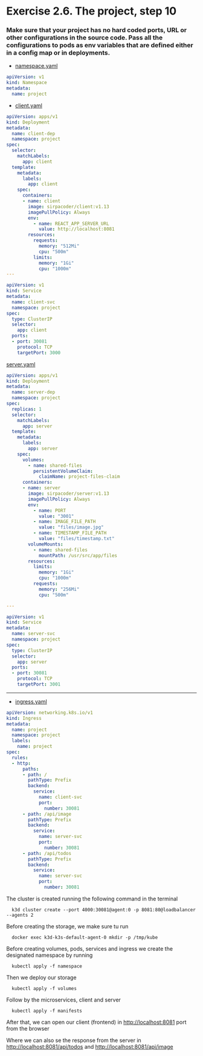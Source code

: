 # Exercise 2.6. The project, step 10

### Make sure that your project has no hard coded ports, URL or other configurations in the source code. Pass all the configurations to pods as env variables that are defined either in a config map or in deployments.
- [namespace.yaml](namespace/namespace.yaml)
```yaml
apiVersion: v1
kind: Namespace
metadata:
  name: project 
```

- [client.yaml](./manifests/client.yaml)
```yaml
apiVersion: apps/v1
kind: Deployment
metadata:
  name: client-dep
  namespace: project
spec:
  selector:
    matchLabels:
      app: client
  template:
    metadata:
      labels:
        app: client
    spec:
      containers:
      - name: client
        image: sirpacoder/client:v1.13
        imagePullPolicy: Always
        env:
          - name: REACT_APP_SERVER_URL
            value: http://localhost:8081
        resources:
          requests:
            memory: "512Mi"
            cpu: "500m"
          limits:
            memory: "1Gi"
            cpu: "1000m"
---

apiVersion: v1
kind: Service
metadata:
  name: client-svc
  namespace: project
spec:
  type: ClusterIP
  selector:
    app: client
  ports:
  - port: 30081
    protocol: TCP
    targetPort: 3000
```

[server.yaml](./manifests/server.yaml)
```yaml
apiVersion: apps/v1
kind: Deployment
metadata:
  name: server-dep
  namespace: project
spec:
  replicas: 1
  selector:
    matchLabels:
      app: server
  template:
    metadata:
      labels:
        app: server
    spec:
      volumes:
        - name: shared-files
          persistentVolumeClaim:
            claimName: project-files-claim
      containers:
      - name: server
        image: sirpacoder/server:v1.13
        imagePullPolicy: Always
        env:
          - name: PORT
            value: "3001"
          - name: IMAGE_FILE_PATH
            value: "files/image.jpg"
          - name: TIMESTAMP_FILE_PATH
            value: "files/timestamp.txt"
        volumeMounts:
          - name: shared-files
            mountPath: /usr/src/app/files
        resources:
          limits:
            memory: "1Gi"
            cpu: "1000m"
          requests:
            memory: "256Mi"
            cpu: "500m"

---

apiVersion: v1
kind: Service
metadata:
  name: server-svc
  namespace: project
spec:
  type: ClusterIP
  selector:
    app: server
  ports:
  - port: 30081
    protocol: TCP
    targetPort: 3001
```
___
- [ingress.yaml](./manifests/ingress.yaml)
```yaml
apiVersion: networking.k8s.io/v1
kind: Ingress
metadata:
  name: project
  namespace: project
  labels:
    name: project
spec:
  rules:
  - http:
      paths:
      - path: /
        pathType: Prefix
        backend:
          service:
            name: client-svc
            port:
              number: 30081
      - path: /api/image
        pathType: Prefix
        backend:
          service:
            name: server-svc
            port:
              number: 30081
      - path: /api/todos
        pathType: Prefix
        backend:
          service:
            name: server-svc
            port:
              number: 30081

```
The cluster is created running the following command in the terminal
```shell
  k3d cluster create --port 4000:30081@agent:0 -p 8081:80@loadbalancer --agents 2
```

Before creating the storage, we make sure tu run
```shell
  docker exec k3d-k3s-default-agent-0 mkdir -p /tmp/kube
```

Before creating volumes, pods, services and ingress we create the designated namespace by running
```shell
  kubectl apply -f namespace
```

Then we deploy our storage
```shell
  kubectl apply -f volumes
```

Follow by the microservices, client and server 
```shell
  kubectl apply -f manifests
```

After that,
we can open our client (frontend)
in [http://localhost:8081](http://localhost:8081) port from the browser

Where we can also se the response from the server in [http://localhost:8081/api/todos](http://localhost:8081/api/todos) and [http://localhost:8081/api/image](http://localhost:8081/api/image)

